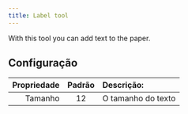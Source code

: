 ```yaml
---
title: Label tool
---
```


With this tool you can add text to the paper.

## Configuração

| Propriedade | Padrão | Descrição: |
| ----------: | :----: | :------------------------- |
|     Tamanho |   12   | O tamanho do texto         |
